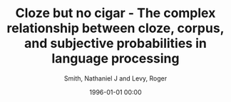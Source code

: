---
layout: post
title: Cloze but no cigar - The complex relationship between cloze, corpus, and subjective probabilities in language processing

date: 1996-01-01 00:00
author: Smith, Nathaniel J and Levy, Roger
tags: ["language understanding","linguistics","prediction","psychology","rationality","reading"]
year: 
---